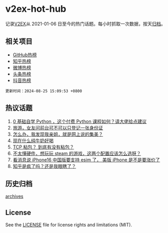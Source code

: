 # v2ex-hot-hub

 记录[V2EX](https://www.v2ex.com/)从 2021-01-06 日至今的热门话题。每小时抓取一次数据，按天[归档](archives)。
 
 ## 相关项目

- [GitHub热榜](https://github.com/lonnyzhang423/github-hot-hub)
- [知乎热榜](https://github.com/lonnyzhang423/zhihu-hot-hub)
- [微博热榜](https://github.com/lonnyzhang423/weibo-hot-hub)
- [头条热榜](https://github.com/lonnyzhang423/toutiao-hot-hub)
- [抖音热榜](https://github.com/lonnyzhang423/douyin-hot-hub)


 `更新时间：2024-08-25 15:09:53 +0800`

## 热议话题

1. [0 基础自学 Python ，这个付费 Python 课程如何？请大佬给点建议](https://www.v2ex.com/t/1067502)
1. [旅游，女友问前台可不可以只登记一张身份证](https://www.v2ex.com/t/1067487)
1. [怎么办，我发现我亲姐，就是网上说的集美？](https://www.v2ex.com/t/1067587)
1. [现在什么纯牛奶好喝](https://www.v2ex.com/t/1067514)
1. [TCP 粘包？ 到底有没有粘包？](https://www.v2ex.com/t/1067508)
1. [不太懂硬件，想玩玩 steam 的游戏，这两个配置应该怎么选呀？](https://www.v2ex.com/t/1067556)
1. [看消息说 iPhone16 中国版要支持 esim 了， 美版 iPhone 是不是要涨价了](https://www.v2ex.com/t/1067492)
1. [知乎是疯了吗？还是我眼瞎了？](https://www.v2ex.com/t/1067570)

## 历史归档

[archives](archives)

## License

See the [LICENSE](LICENSE) file for license rights and limitations (MIT).

